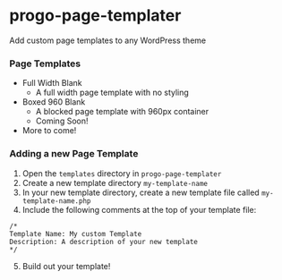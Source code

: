 # progo-page-templater
Add custom page templates to any WordPress theme

### Page Templates
- Full Width Blank
    - A full width page template with no styling
- Boxed 960 Blank
    - A blocked page template with 960px container
    - Coming Soon!
- More to come!


### Adding a new Page Template
1. Open the `templates` directory in `progo-page-templater`
2. Create a new template directory `my-template-name`
3. In your new template directory, create a new template file called `my-template-name.php`
4. Include the following comments at the top of your template file:
```
/*
Template Name: My custom Template
Description: A description of your new template
*/
```
5. Build out your template!

